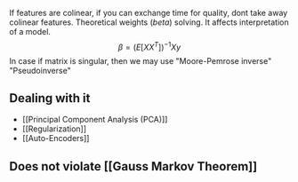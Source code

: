 If features are colinear, if you can exchange time for quality, dont take away colinear features.
Theoretical weights ($beta$) solving. It affects interpretation of a model.
$$
\beta = (E[XX^T])^{-1}Xy
$$
In case if matrix is singular, then we may use
"Moore-Pemrose inverse"
"Pseudoinverse"

## Dealing with it
- [[Principal Component Analysis (PCA)]]
- [[Regularization]]
- [[Auto-Encoders]]

## Does not violate [[Gauss Markov Theorem]]